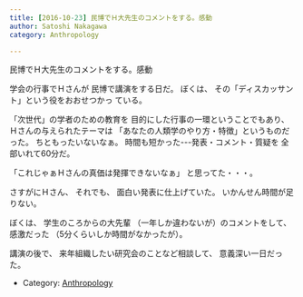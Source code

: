 ```yaml
---
title: [2016-10-23] 民博でＨ大先生のコメントをする。感動
author: Satoshi Nakagawa
category: Anthropology

---
```


民博でＨ大先生のコメントをする。感動

 学会の行事でＨさんが
民博で講演をする日だ。
ぼくは、
その「ディスカッサント」という役をおおせつかっ
ている。

 「次世代」の学者のための教育を
目的にした行事の一環ということでもあり、
Ｈさんの与えられたテーマは
「あなたの人類学のやり方・特徴」というものだった。
ちともったいないなぁ。
時間も短かった---発表・コメント・質疑を
全部いれて60分だ。

 「これじゃぁＨさんの真価は発揮できないなぁ」
と思ってた・・・。

 さすがにＨさん、
それでも、
面白い発表に仕上げていた。
いかんせん時間が足りない。

 ぼくは、
学生のころからの大先輩
（一年しか違わないが）のコメントをして、
感激だった
（5分くらいしか時間がなかったが）。

 講演の後で、
来年組織したい研究会のことなど相談して、
意義深い一日だった。

- Category: [Anthropology](https://merapano.github.io/categories.html#Anthropology)

